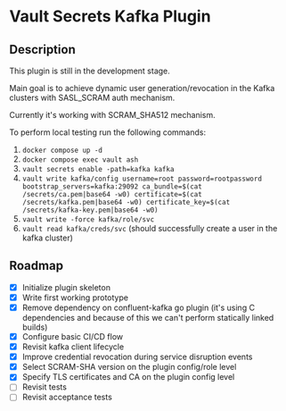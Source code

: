 # Vault Secrets Kafka Plugin

## Description

This plugin is still in the development stage.

Main goal is to achieve dynamic user generation/revocation in the Kafka clusters
with SASL_SCRAM auth mechanism.

Currently it's working with SCRAM_SHA512 mechanism.

To perform local testing run the following commands:

1. `docker compose up -d`
2. `docker compose exec vault ash`
3. `vault secrets enable -path=kafka kafka`
4. `vault write kafka/config username=root password=rootpassword bootstrap_servers=kafka:29092 ca_bundle=$(cat /secrets/ca.pem|base64 -w0) certificate=$(cat /secrets/kafka.pem|base64 -w0) certificate_key=$(cat /secrets/kafka-key.pem|base64 -w0)`
5. `vault write -force kafka/role/svc`
6. `vault read kafka/creds/svc` (should successfully create a user in the kafka
   cluster)

## Roadmap

- [x] Initialize plugin skeleton
- [x] Write first working prototype
- [x] Remove dependency on confluent-kafka go plugin (it's using C dependencies
      and because of this we can't perform statically linked builds)
- [x] Configure basic CI/CD flow
- [x] Revisit kafka client lifecycle
- [x] Improve credential revocation during service disruption events
- [x] Select SCRAM-SHA version on the plugin config/role level
- [x] Specify TLS certificates and CA on the plugin config level
- [ ] Revisit tests
- [ ] Revisit acceptance tests
